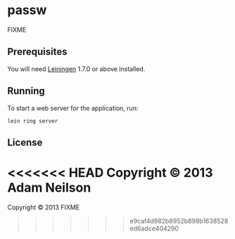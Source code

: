 # passw

FIXME

## Prerequisites

You will need [Leiningen][1] 1.7.0 or above installed.

[1]: https://github.com/technomancy/leiningen

## Running

To start a web server for the application, run:

    lein ring server

## License

<<<<<<< HEAD
Copyright © 2013 Adam Neilson
=======
Copyright © 2013 FIXME
>>>>>>> e9caf4d982b8952b898b1638528ed6adce404290
